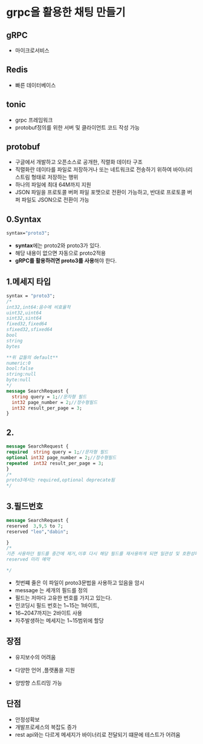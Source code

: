 # grpc을 활용한 채팅 만들기

## gRPC

- 마이크로서비스

## Redis

- 빠른 데이터베이스

## tonic

- grpc 프레임워크
- protobuf정의를 위한 서버 및 클라이언트 코드 작성 가능

## protobuf

- 구글에서 개발하고 오픈소스로 공개한, 직렬화 데이타 구조
- 직렬화란 데이타를 파일로 저장하거나 또는 네트워크로 전송하기 위하여 바이너리 스트림 형태로 저장하는 행위
- 하나의 파일에 최대 64M까지 지원
- JSON 파일을 프로토콜 버퍼 파일 포맷으로 전환이 가능하고, 반대로 프로토콜 버퍼 파일도 JSON으로 전환이 가능

## 0.Syntax

```proto
syntax="proto3";
```

- **syntax**에는 proto2와 proto3가 있다.
- 해당 내용이 없으면 자동으로 proto2적용
- **gRPC를 활용하려면 proto3를 사용**해야 한다.

## 1.메세지 타입

```proto
syntax = "proto3";
/*
int32,int64:음수에 비효율적
uint32,uint64
sint32,sint64
fixed32,fixed64
sfixed32,sfixed64
bool
string
bytes

**위 값들의 default**
numeric:0
bool:false
string:null
byte:null
*/
message SearchRequest {
  string query = 1;//문자형 필드
  int32 page_number = 2;//정수형필드
  int32 result_per_page = 3;
}
```

## 2.

```proto
message SearchRequest {
required  string query = 1;//문자형 필드
optional int32 page_number = 2;//정수형필드
repeated  int32 result_per_page = 3;
}
/*
proto3에서는 required,optional deprecate됨
*/
```

## 3.필드번호

```proto
message SearchRequest {
reserved  3,9,5 to 7;
reserved "leo","dabin";

}
/*
기존 사용하던 필드를 중간에 제거,이후 다시 해당 필드를 재사용하게 되면 일관성 및 호환성에 장애를 초래
reserved 미리 예약

*/
```

- 첫번쨰 줄은 이 파일이 proto3문법을 사용하고 있음을 암시
- message 는 세개의 필드를 정의
- 필드는 저마다 고유한 번호를 가지고 있는다.
- 인코딩시 필드 번호는 1~15는 1바이트,
- 16~2047까지는 2바이트 사용
- 자주발생하는 메세지는 1~15범위에 할당

## 장점

- 유지보수의 어려움

- 다양한 언어 ,플랫폼을 지원
- 양방향 스트리밍 가능

## 단점

- 안정성확보
- 개발프로세스의 복잡도 증가
- rest api와는 다르게 메세지가 바이너리로 전달되기 떄문에 테스트가 어려움
